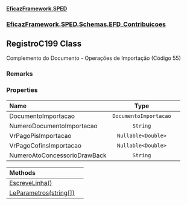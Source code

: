 #### [EficazFramework.SPED](EficazFrameworkSPED.md 'EficazFramework SPED')
### [EficazFramework.SPED.Schemas.EFD_Contribuicoes](EficazFramework.SPED.Schemas.EFD_Contribuicoes.md 'EficazFramework.SPED.Schemas.EFD_Contribuicoes')

## RegistroC199 Class

Complemento do Documento - Operações de Importação (Código 55)

### Remarks
### Properties

| Name | Type | |
| :--- | :---: | :--- |
| DocumentoImportacao | `DocumentoImportacao` |  |
| NumeroDocumentoImportacao | `String` |  |
| VrPagoPisImportacao | `Nullable<Double>` |  |
| VrPagoCofinsImportacao | `Nullable<Double>` |  |
| NumeroAtoConcessorioDrawBack | `String` |  |

| Methods | |
| :--- | :--- |
| [EscreveLinha()](EficazFramework.SPED.Schemas.EFD_Contribuicoes/RegistroC199/EscreveLinha().md 'EficazFramework.SPED.Schemas.EFD_Contribuicoes.RegistroC199.EscreveLinha()') | |
| [LeParametros(string[])](EficazFramework.SPED.Schemas.EFD_Contribuicoes/RegistroC199/LeParametros(string[]).md 'EficazFramework.SPED.Schemas.EFD_Contribuicoes.RegistroC199.LeParametros(string[])') | |
